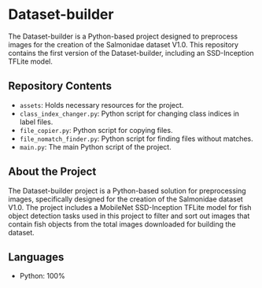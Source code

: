 # Dataset-builder

The Dataset-builder is a Python-based project designed to preprocess images for the creation of the Salmonidae dataset V1.0. This repository contains the first version of the Dataset-builder, including an SSD-Inception TFLite model.

## Repository Contents

- `assets`: Holds necessary resources for the project.
- `class_index_changer.py`: Python script for changing class indices in label files.
- `file_copier.py`: Python script for copying files.
- `file_nomatch_finder.py`: Python script for finding files without matches.
- `main.py`: The main Python script of the project. 

## About the Project

The Dataset-builder project is a Python-based solution for preprocessing images, specifically designed for the creation of the Salmonidae dataset V1.0. The project includes a MobileNet SSD-Inception TFLite model for fish object detection tasks used in this project to filter and sort out images that contain fish objects from the total images downloaded for building the dataset.

## Languages

- Python: 100%
